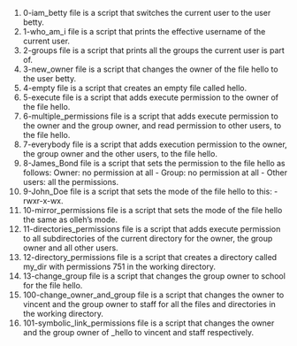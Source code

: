 1) 0-iam_betty file is a script that switches the current user to the user betty.
2) 1-who_am_i file is a script that prints the effective username of the current user.
3) 2-groups file is a script that prints all the groups the current user is part of.
4) 3-new_owner file is a script that changes the owner of the file hello to the user betty.
5) 4-empty file is a script that creates an empty file called hello.
6) 5-execute file is a script that adds execute permission to the owner of the file hello.
7) 6-multiple_permissions file is a script that adds execute permission to the owner and the group owner, and read permission to other users, to the file hello.
8) 7-everybody file is a script that adds execution permission to the owner, the group owner and the other users, to the file hello.
9) 8-James_Bond file is a script that sets the permission to the file hello as follows: Owner: no permission at all - Group: no permission at all - Other users: all the permissions.
10) 9-John_Doe file is a script that sets the mode of the file hello to this: -rwxr-x-wx.
11) 10-mirror_permissions file is a script that sets the mode of the file hello the same as olleh’s mode.
12) 11-directories_permissions file is a script that adds execute permission to all subdirectories of the current directory for the owner, the group owner and all other users.
13) 12-directory_permissions file is a script that creates a directory called my_dir with permissions 751 in the working directory.
14) 13-change_group file is a script that changes the group owner to school for the file hello.
15) 100-change_owner_and_group file is a script that changes the owner to vincent and the group owner to staff for all the files and directories in the working directory.
16) 101-symbolic_link_permissions file is a script that changes the owner and the group owner of _hello to vincent and staff respectively.
